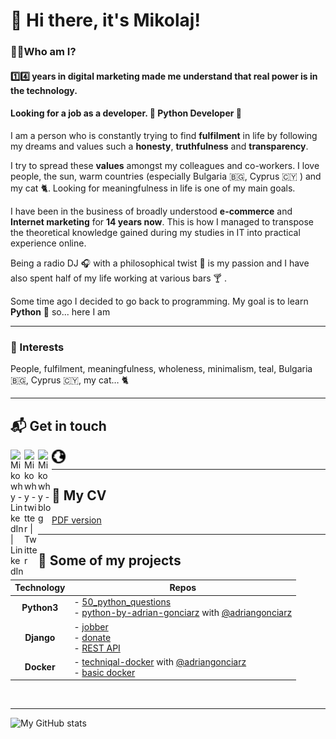 # 👋 Hi there, it's Mikolaj!

### 👨‍💻Who am I?

#### 1️⃣4️⃣  years in digital marketing made me understand that real power is in the technology.
#### Looking for a job as a developer. 🐍 Python Developer 🐍

I am a person who is constantly trying to find **fulfilment** in life by following my dreams and values such a **honesty**, **truthfulness** and **transparency**.

I try to spread these **values** amongst my colleagues and co-workers. I love people, the sun, warm countries (especially Bulgaria 🇧🇬, Cyprus 🇨🇾 ) and my cat 🐈. Looking for meaningfulness in life is one of my main goals.

I have been in the business of broadly understood **e-commerce** and **Internet marketing** for **14 years now**. This is how I managed to transpose the theoretical knowledge gained during my studies in IT into practical experience online.

Being a radio DJ 🎧  with a philosophical twist 🤔 is my passion and I have also spent half of my life working at various bars 🍸 .

Some time ago I decided to go back to programming. My goal is to learn **Python** 🐍  so... here I am

---

### 💟 Interests
People, fulfilment, meaningfulness, wholeness, minimalism, teal, Bulgaria 🇧🇬, Cyprus 🇨🇾, my cat… 🐈

---

## 📬 Get in touch

[<img align="left" alt="Mikowhy - LinkedIn | LinkedIn" width="22px" src="https://cdn.jsdelivr.net/npm/simple-icons@v3/icons/linkedin.svg" />][linkedin]
[<img align="left" alt="Mikowhy - twitter | Twitter" width="22px" src="https://cdn.jsdelivr.net/npm/simple-icons@v3/icons/twitter.svg" />][twitter]
[<img align="left" alt="Mikowhy - blog" width="22px" src="https://cdn.jsdelivr.net/npm/simple-icons@3.6.0/icons/gmail.svg" />][mail]
[<img align="left" alt="Mikowhy - blog" width="22px" src="https://raw.githubusercontent.com/iconic/open-iconic/master/svg/globe.svg" />][website]

<br />

---

## 📄 My CV
[PDF version](https://github.com/mikowhy/mikowhy/blob/master/2020_CV-Mikolaj-Paczkowski.pdf)

---

## 🤖 Some of my projects

| Technology | Repos |
| :---------------: | --------------- |
|**Python3**| - [50_python_questions](https://github.com/mikowhy/50_python_questions)<br>- [python-by-adrian-gonciarz](https://github.com/mikowhy/python-by-adrian-gonciarz) with [@adriangonciarz](https://github.com/adriangonciarz)|
|**Django**| - [jobber](https://github.com/mikowhy/MPA_2020_Q2_final_project_CL_s22)<br>- [donate](https://github.com/mikowhy/WAR_PYT_S_22_oddam)<br>- [REST API](https://github.com/mikowhy/django-rest-framework-tutorial)|
|**Docker**| - [techniqal-docker](https://github.com/mikowhy/techniqal-docker) with [@adriangonciarz](https://github.com/adriangonciarz)<br>- [basic docker](https://github.com/mikowhy/docker_exercise)|
<br />

---

 <img align="left" alt="My GitHub stats" src="https://github-readme-stats.vercel.app/api?username=mikowhy&count_private=true&show_icons=true&hide_border=true" />

[linkedin]: https://www.linkedin.com/in/mikolajpaczkowski/
[twitter]: https://twitter.com/mikowhy
[mail]: mailto:mikolaj.paczkowski@gmail.com
[website]: https://mikowhy.pl/
